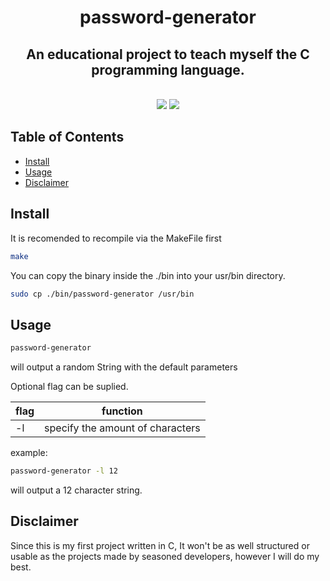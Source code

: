 <h1 align="center">
  password-generator
</h1>
<h2 align="center">
  An educational project to teach myself the C programming language.
</h2>
<p align=center>
  <br>
  <img src="https://img.shields.io/badge/os-linux-brightgreen">
  <img src="https://img.shields.io/badge/os-mac-brightgreen">
</p>

## Table of Contents

- [Install](#Install)
- [Usage](#Usage)
- [Disclaimer](#Disclaimer)

## Install

It is recomended to recompile via the MakeFile first

```sh
make
```

You can copy the binary inside the ./bin into your usr/bin directory.

```sh
sudo cp ./bin/password-generator /usr/bin
```

## Usage

```sh
password-generator
```

will output a random String with the default parameters

Optional flag can be suplied.

| flag          | function                           |
| ------------- | ---------------------------------- |
| -l <amount>   | specify the amount of characters   |

example:

```sh
password-generator -l 12
```

will output a 12 character string.

## Disclaimer

Since this is my first project written in C,
It won't be as well structured or usable as the projects made by seasoned developers,
however I will do my best.
